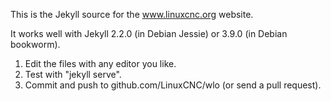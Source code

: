 This is the Jekyll source for the www.linuxcnc.org website.

It works well with Jekyll 2.2.0 (in Debian Jessie) or 3.9.0 (in Debian bookworm).

1.  Edit the files with any editor you like.
2.  Test with "jekyll serve".
3.  Commit and push to github.com/LinuxCNC/wlo (or send a pull request).
